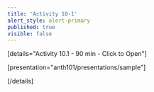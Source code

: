 ```yaml
---
title: 'Activity 10-1'
alert_style: alert-primary
published: true
visible: false
---
```


<!-- Title of the toggle goes between quotation marks. -->
[details="Activity 10.1 - 90 min - Click to Open"]

<!-- Enter content and instructions here. -->

[presentation="anth101/presentations/sample"]

[/details]  
